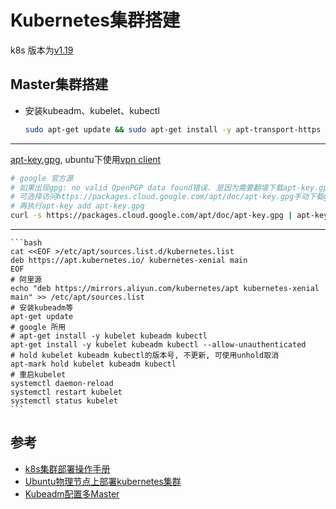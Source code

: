 # Kubernetes集群搭建

k8s 版本为[v1.19](https://kubernetes.io/docs/home/)

## Master集群搭建
- 安装kubeadm、kubelet、kubectl
    ```bash
    sudo apt-get update && sudo apt-get install -y apt-transport-https curl
    ```
***
[apt-key.gpg](apt-key.gpg), ubuntu下使用[vpn client](vpn-use.md)
```bash
# google 官方源
# 如果出现gpg: no valid OpenPGP data found错误. 是因为需要翻墙下载apt-key.gpg. 
# 可选择访问https://packages.cloud.google.com/apt/doc/apt-key.gpg手动下载gpg文件. 地址: doc/kubernetes/files下
# 再执行apt-key add apt-key.gpg
curl -s https://packages.cloud.google.com/apt/doc/apt-key.gpg | apt-key add -
```
***
    ```bash
    cat <<EOF >/etc/apt/sources.list.d/kubernetes.list
    deb https://apt.kubernetes.io/ kubernetes-xenial main
    EOF
    # 阿里源
    echo "deb https://mirrors.aliyun.com/kubernetes/apt kubernetes-xenial main" >> /etc/apt/sources.list
    # 安装kubeadm等
    apt-get update
    # google 所用
    # apt-get install -y kubelet kubeadm kubectl
    apt-get install -y kubelet kubeadm kubectl --allow-unauthenticated
    # hold kubelet kubeadm kubectl的版本号, 不更新, 可使用unhold取消
    apt-mark hold kubelet kubeadm kubectl
    # 重启kubelet
    systemctl daemon-reload
    systemctl restart kubelet
    systemctl status kubelet
    ```

## 参考

- [k8s集群部署操作手册](k8s集群部署操作手册.pdf)
- [Ubuntu物理节点上部署kubernetes集群](https://www.kubernetes.org.cn/doc-17)
- [Kubeadm配置多Master](https://my.oschina.net/baobao/blog/3031712)